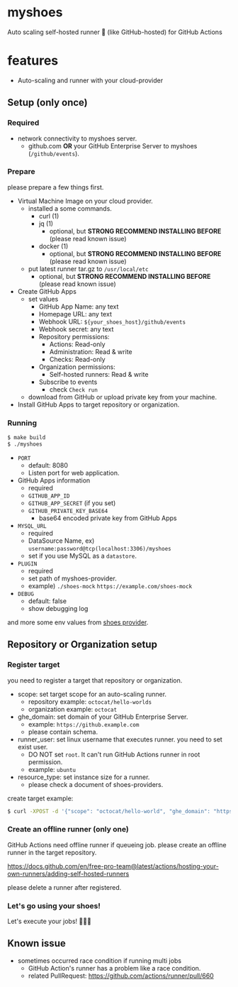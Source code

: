 # myshoes

Auto scaling self-hosted runner :runner: (like GitHub-hosted) for GitHub Actions

# features

- Auto-scaling and runner with your cloud-provider 

## Setup (only once)

### Required

- network connectivity to myshoes server.
  - github.com **OR** your GitHub Enterprise Server to myshoes (`/github/events`).

### Prepare

please prepare a few things first.

- Virtual Machine Image on your cloud provider.
  - installed a some commands.
    - curl (1)
    - jq (1)
      - optional, but **STRONG RECOMMEND INSTALLING BEFORE** (please read known issue)
    - docker (1)
      - optional, but **STRONG RECOMMEND INSTALLING BEFORE** (please read known issue)
  - put latest runner tar.gz to `/usr/local/etc`
    - optional, but **STRONG RECOMMEND INSTALLING BEFORE** (please read known issue)
- Create GitHub Apps
  - set values
    - GitHub App Name: any text
    - Homepage URL: any text
    - Webhook URL: `${your_shoes_host}/github/events`
    - Webhook secret: any text
    - Repository permissions:
      - Actions: Read-only
      - Administration: Read & write
      - Checks: Read-only
    - Organization permissions:
      - Self-hosted runners: Read & write
    - Subscribe to events
      - check `Check run`
  - download from GitHub or upload private key from your machine.
- Install GitHub Apps to target repository or organization.
  
### Running

```bash
$ make build
$ ./myshoes
```

- `PORT`
  - default: 8080
  - Listen port for web application.
- GitHub Apps information
  - required
  - `GITHUB_APP_ID`
  - `GITHUB_APP_SECRET` (if you set)
  - `GITHUB_PRIVATE_KEY_BASE64`
    - base64 encoded private key from GitHub Apps
- `MYSQL_URL`
  - required
  - DataSource Name, ex) `username:password@tcp(localhost:3306)/myshoes`
  - set if you use MySQL as a `datastore`.
- `PLUGIN`
  - required
  - set path of myshoes-provider.
  - example) `./shoes-mock` `https://example.com/shoes-mock`
- `DEBUG`
  - default: false
  - show debugging log

and more some env values from [shoes provider](https://github.com/whywaita/myshoes-providers).

## Repository or Organization setup

### Register target

you need to register a target that repository or organization.

- scope: set target scope for an auto-scaling runner.
  - repository example: `octocat/hello-worlds`
  - organization example: `octocat`
- ghe_domain: set domain of your GitHub Enterprise Server.
  - example: `https://github.example.com`
  - please contain schema.
- runner_user: set linux username that executes runner. you need to set exist user.
  - DO NOT set `root`. It can't run GitHub Actions runner in root permission.
  - example: `ubuntu`
- resource_type: set instance size for a runner.
  - please check a document of shoes-providers.

create target example:

```bash
$ curl -XPOST -d '{"scope": "octocat/hello-world", "ghe_domain": "https://github.example.com", "resource_type": "micro", "runner_user": "ubuntu"}' ${your_shoes_host}/target
```

### Create an offline runner (only one)

GitHub Actions need offline runner if queueing job.
please create an offline runner in the target repository.

https://docs.github.com/en/free-pro-team@latest/actions/hosting-your-own-runners/adding-self-hosted-runners

please delete a runner after registered.

### Let's go using your shoes!

Let's execute your jobs! :runner::runner::runner:

## Known issue

- sometimes occurred race condition if running multi jobs
  - GitHub Action's runner has a problem like a race condition.
  - related PullRequest: https://github.com/actions/runner/pull/660
